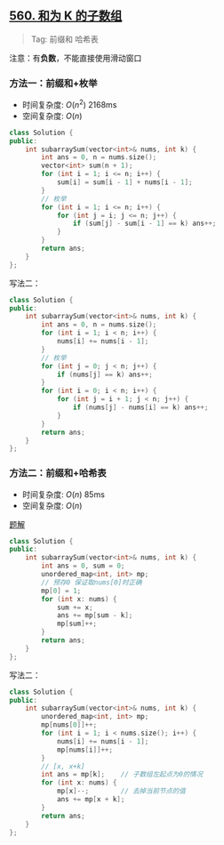 ## [560. 和为 K 的子数组](https://leetcode.cn/problems/subarray-sum-equals-k/description/)

> Tag: 前缀和 哈希表

注意：有**负数**，不能直接使用滑动窗口

### 方法一：前缀和+枚举
* 时间复杂度: ${O(n^2)}$ 2168ms
* 空间复杂度: ${O(n)}$
```cpp
class Solution {
public:
    int subarraySum(vector<int>& nums, int k) {
        int ans = 0, n = nums.size();
        vector<int> sum(n + 1);
        for (int i = 1; i <= n; i++) {
            sum[i] = sum[i - 1] + nums[i - 1];
        }
        // 枚举
        for (int i = 1; i <= n; i++) {
            for (int j = i; j <= n; j++) {
                if (sum[j] - sum[i - 1] == k) ans++;
            }
        }
        return ans;
    }
};
```
写法二：
```cpp
class Solution {
public:
    int subarraySum(vector<int>& nums, int k) {
        int ans = 0, n = nums.size();
        for (int i = 1; i < n; i++) {
            nums[i] += nums[i - 1];
        }
        // 枚举
        for (int j = 0; j < n; j++) {
            if (nums[j] == k) ans++;
        }
        for (int i = 0; i < n; i++) {
            for (int j = i + 1; j < n; j++) {
                if (nums[j] - nums[i] == k) ans++;
            }
        }
        return ans;
    }
};
```

### 方法二：前缀和+哈希表
* 时间复杂度: ${O(n)}$ 85ms
* 空间复杂度: ${O(n)}$

[题解](https://leetcode.cn/problems/subarray-sum-equals-k/solutions/562174/de-liao-yi-wen-jiang-qian-zhui-he-an-pai-yhyf/)
```cpp
class Solution {
public:
    int subarraySum(vector<int>& nums, int k) {
        int ans = 0, sum = 0;
        unordered_map<int, int> mp;
        // 预存0 保证取nums[0]时正确
        mp[0] = 1;
        for (int x: nums) {
            sum += x;
            ans += mp[sum - k];
            mp[sum]++;
        }
        return ans;
    }
};
```
写法二：
```cpp
class Solution {
public:
    int subarraySum(vector<int>& nums, int k) {
        unordered_map<int, int> mp;
        mp[nums[0]]++;
        for (int i = 1; i < nums.size(); i++) {
            nums[i] += nums[i - 1];
            mp[nums[i]]++;
        }
        // [x, x+k]
        int ans = mp[k];    // 子数组左起点为0的情况
        for (int x: nums) {
            mp[x]--;        // 去掉当前节点的值
            ans += mp[x + k];
        }
        return ans;
    }
};
```